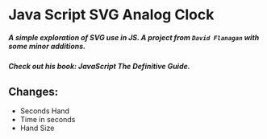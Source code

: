 # Java Script SVG Analog Clock
##### A simple exploration of SVG use in JS. A project from `David Flanagan` with some minor additions. 
##### Check out his book: JavaScript The Definitive Guide.

## Changes:
	

+ Seconds Hand 
+ Time in seconds
+ Hand Size




 